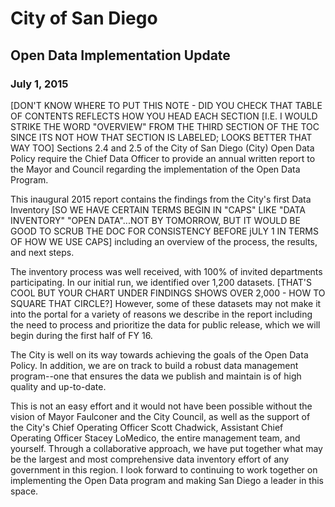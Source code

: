 # City of San Diego
## Open Data Implementation Update
### July 1, 2015

[DON'T KNOW WHERE TO PUT THIS NOTE - DID YOU CHECK THAT TABLE OF CONTENTS REFLECTS HOW YOU HEAD EACH SECTION [I.E. I WOULD STRIKE THE WORD "OVERVIEW" FROM THE THIRD SECTION OF THE TOC SINCE ITS NOT HOW THAT SECTION IS LABELED; LOOKS BETTER THAT WAY TOO] Sections 2.4 and 2.5 of the City of San Diego (City) Open Data Policy require the Chief Data Officer to provide an annual written report to the Mayor and Council regarding the implementation of the Open Data Program. 

This inaugural 2015 report contains the findings from the City's first Data Inventory [SO WE HAVE CERTAIN TERMS BEGIN IN "CAPS" LIKE "DATA INVENTORY" "OPEN DATA"...NOT BY TOMORROW, BUT IT WOULD BE GOOD TO SCRUB THE DOC FOR CONSISTENCY BEFORE jULY 1 IN TERMS OF HOW WE USE CAPS] including an overview of the process, the results, and next steps.

The inventory process was well received, with 100% of invited departments participating.  In our initial run, we identified over 1,200 datasets. [THAT'S COOL BUT YOUR CHART UNDER FINDINGS SHOWS OVER 2,000 - HOW TO SQUARE THAT CIRCLE?]  However, some of these datasets may not make it into the portal for a variety of reasons we describe in the report including the need to process and prioritize the data for public release, which we will begin during the first half of FY 16.  

The City is well on its way towards achieving the goals of the Open Data Policy.  In addition, we are on track to build a robust data management program--one that ensures the data we publish and maintain is of high quality and up-to-date.  

This is not an easy effort and it would not have been possible without the vision of Mayor Faulconer and the City Council, as well as the support of the City's Chief Operating Officer Scott Chadwick, Assistant Chief Operating Officer Stacey LoMedico, the entire management team, and yourself.  Through a collaborative approach, we have put together what may be the largest and most comprehensive data inventory effort of any government in this region.  I look forward to continuing to work together on implementing the Open Data program and making San Diego a leader in this space.
